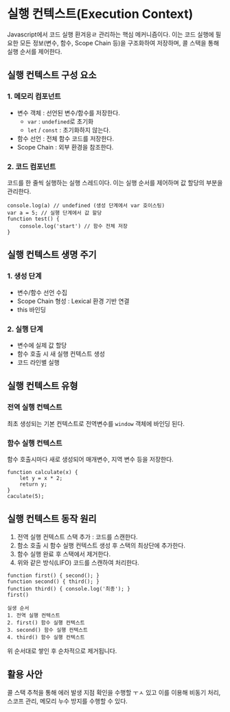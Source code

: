 # 실행 컨텍스트(Execution Context)

Javascript에서 코드 실행 환겨응ㄹ 관리하는 핵심 메커니즘이다. 이는 코드 실행에 필요한 모든 정보(변수, 함수, Scope Chain 등)을 구조화하여 저장하며, 콜 스택을 통해 실행 순서를 제어한다.

## 실행 컨텍스트 구성 요소

### 1. 메모리 컴포넌트
- 변수 객체 : 선언된 변수/함수를 저장한다.
  - `var` : `undefined`로 초기화
  - `let` / `const` : 초기화하지 않는다.
- 함수 선언 : 전체 함수 코드를 저장한다.
- Scope Chain : 외부 환경을 참조한다.

### 2. 코드 컴포넌트
코드를 한 줄씩 실행하는 실행 스레드이다. 이는 실행 순서를 제어하며 값 할당의 부분을 관리한다.

```
console.log(a) // undefined (생성 단계에서 var 호이스팅)
var a = 5; // 실행 단계에서 값 할당
function test() {
    console.log('start') // 함수 전체 저장
}
```

## 실행 컨텍스트 생명 주기

### 1. 생성 단계
- 변수/함수 선언 수집
- Scope Chain 형성 : Lexical 환경 기반 연결
- this 바인딩


### 2. 실행 단계
- 변수에 실제 값 할당
- 함수 호출 시 새 실행 컨텍스트 생성
- 코드 라인별 실행


## 실행 컨텍스트 유형

### 전역 실행 컨텍스트

최초 생성되는 기본 컨텍스트로 전역변수를 `window` 객체에 바인딩 된다.

### 함수 실행 컨텍스트

함수 호출시마다 새로 생성되어 매개변수, 지역 변수 등을 저장한다.

```
function calculate(x) {
    let y = x * 2;
    return y;
}
caculate(5);
```

## 실행 컨텍스트 동작 원리

1. 전역 실행 컨텍스트 스택 추가 : 코드를 스캔한다.
2. 함소 호출 시 함수 실행 컨텍스트 생성 후 스택의 최상단에 추가한다.
3. 함수 실행 완료 후 스택에서 제거한다.
4. 위와 같은 방식(LIFO) 코드를 스캔하여 처리한다.


```
function first() { second(); }
function second() { third(); }
function third() { console.log('최종'); }
first()
```

```
실생 순서
1. 전역 실행 컨텍스트
2. first() 함수 실행 컨텍스트
3. second() 함수 실행 컨텍스트
4. third() 함수 실행 컨텍스트
```

위 순서대로 쌓인 후 순차적으로 제거됩니다.

## 활용 사안

콜 스택 추척을 통해 에러 발생 지점 확인을 수행할 ㅜㅅ 있고 이를 이용해 비동기 처리, 스코프 관리, 메모리 누수 방지를 수행할 수 있다.
